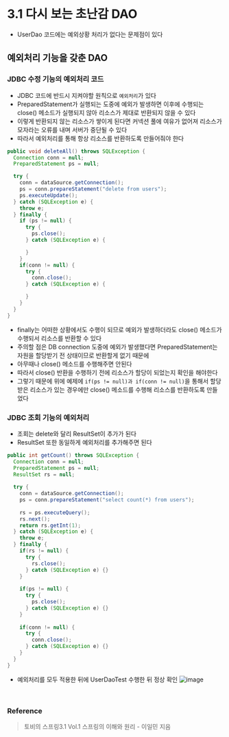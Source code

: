 # 3.1 다시 보는 초난감 DAO
* UserDao 코드에는 예외상황 처리가 없다는 문제점이 있다

## 예외처리 기능을 갖춘 DAO
### JDBC 수정 기능의 예외처리 코드
* JDBC 코드에 반드시 지켜야할 원칙으로 `예외처리`가 있다
* PreparedStatement가 실행되는 도중에 예외가 발생하면 이후에 수행되는 close() 메소드가 실행되지 않아 리소스가 제대로 반환되지 않을 수 있다
* 이렇게 반환되지 않는 리소스가 쌓이게 된다면 커넥션 풀에 여유가 없어져 리소스가 모자라는 오류를 내며 서버가 중단될 수 있다
* 따라서 예외처리를 통해 항상 리소스를 반환하도록 만들어줘야 한다

```java
public void deleteAll() throws SQLException {
  Connection conn = null;
  PreparedStatement ps = null;

  try {
    conn = dataSource.getConnection();
    ps = conn.prepareStatement("delete from users");
    ps.executeUpdate();
  } catch (SQLException e) {
    throw e;
  } finally {
    if (ps != null) {
      try {
        ps.close();
      } catch (SQLException e) {

      }
    }
    if(conn != null) {
      try {
        conn.close();
      } catch (SQLException e) {

      }
    }
  }
}
```

* finally는 어떠한 상황에서도 수행이 되므로 예외가 발생하더라도 close() 메소드가 수행되서 리소스를 반환할 수 있다
* 주의할 점은 DB connection 도중에 예외가 발생했다면 PreparedStatement는 자원을 할당받기 전 상태이므로 반환할게 없기 때문에
* 아무때나 close() 메소드를 수행해주면 안된다
* 따라서 close() 반환을 수행하기 전에 리소스가 할당이 되었는지 확인을 해야한다
* 그렇기 때문에 위에 예제에 `if(ps != null)과 if(conn != null)`을 통해서 할당 받은 리소스가 있는 경우에만 close() 메소드를 수행해 리소스를 반환하도록 만들었다

### JDBC 조회 기능의 예외처리
* 조회는 delete와 달리 ResultSet이 추가가 된다
* ResultSet 또한 동일하게 예외처리를 추가해주면 된다

```java
public int getCount() throws SQLException {
  Connection conn = null;
  PreparedStatement ps = null;
  ResultSet rs = null;
        
  try {
    conn = dataSource.getConnection();
    ps = conn.prepareStatement("select count(*) from users");
            
    rs = ps.executeQuery();
    rs.next();
    return rs.getInt(1);
  } catch (SQLException e) {
    throw e;
  } finally {
    if(rs != null) {
      try {
        rs.close();
      } catch (SQLException e) {}
    }
            
    if(ps != null) {
      try {
        ps.close();
      } catch (SQLException e) {}
    }
            
    if(conn != null) {
      try {
        conn.close();
      } catch (SQLException e) {}
    }
  }
}
```

* 예외처리를 모두 적용한 뒤에 UserDaoTest 수행한 뒤 정상 확인
![image](https://user-images.githubusercontent.com/62369538/147598623-18d47f56-fd1e-49b9-81f2-4dd3c7c75163.png)

</br>

### Reference
> 토비의 스프링3.1 Vol.1 스프링의 이해와 원리 - 이일민 지음

